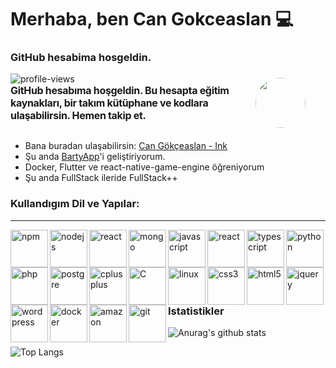 # Merhaba, ben Can Gokceaslan 💻
### GitHub hesabima hosgeldin.

![profile-views](https://komarev.com/ghpvc/?username=cangokceaslan&color=brightgreen)

<div style="display:flex; flex-direction:row;text-align-vertical:center;justify-content:center;align-items:center;margin-top:-30px">

<div style="flex:5;font-weight:bold;font-size:16px;letter-spacing:-0.32px;text-align-vertical:center !important;justify-content:center;align-items:center;">

GitHub hesabıma hoşgeldin. Bu hesapta eğitim kaynakları, bir takım kütüphane ve kodlara ulaşabilirsin. Hemen takip et.

</div>
<div style="flex:2;justify-content:center;align-items:center;text-align:center">

<img src="https://avatars.githubusercontent.com/u/48398625?v=4" style="width:80px;height:80px; border-radius:40px"/>

</div>
</div>

- Bana buradan ulaşabilirsin: [Can Gökçeaslan - Ink](https://ink.cangokceaslan.com)
- Şu anda <a target="__blank" href="https://www.linkedin.com/company/bartyappcorporate/">BartyApp</a>'i geliştiriyorum.
- Docker, Flutter ve react-native-game-engine öğreniyorum
- Şu anda FullStack ileride FullStack++

<h3>
Kullandıgım Dil ve Yapılar:
</h3>
<hr />

<img align="left" alt="npm" width="60px" src="https://icongr.am/devicon/npm-original-wordmark.svg?size=60&color=currentColor" target="_blank" />

<img align="left" alt="nodejs" width="60px" src="https://icongr.am/devicon/nodejs-original.svg?size=60&color=currentColor" target="_blank" />

<img align="left" alt="react" width="60px" src="https://icongr.am/devicon/express-original-wordmark.svg?size=60&color=currentColor" target="_blank" />

<img align="left" alt="mongo" width="60px" src="https://icongr.am/devicon/mongodb-original.svg?size=60&color=currentColor" target="_blank" />

<img align="left" alt="javascript" width="60px" src="https://icongr.am/devicon/javascript-original.svg?size=60&color=currentColor" target="_blank" />

<img align="left" alt="react" width="60px" src="https://icongr.am/devicon/react-original-wordmark.svg?size=60&color=currentColor" target="_blank" />

<img align="left" alt="typescript" width="60px" src="https://icongr.am/devicon/typescript-original.svg?size=60&color=currentColor" target="_blank" />

<img align="left" alt="python" width="60px" src="https://icongr.am/devicon/python-original.svg?size=60&color=currentColor" target="_blank" />

<img align="left" alt="php" width="60px" src="https://icongr.am/devicon/php-original.svg?size=60&color=currentColor" target="_blank" />

<img align="left" alt="postgre" width="60px" src="https://icongr.am/devicon/mysql-original.svg?size=60&color=currentColor" target="_blank" />

<img align="left" alt="cplusplus" width="60px" src="https://icongr.am/devicon/cplusplus-original.svg?size=60&color=currentColor" target="_blank" />

<img align="left" alt="C" width="60px" src="https://icongr.am/devicon/c-original.svg?size=60&color=currentColor" target="_blank" />

<img align="left" alt="linux" width="60px" src="https://icongr.am/devicon/linux-original.svg?size=60&color=currentColor" target="_blank" />

<img align="left" alt="css3" width="60px" src="https://icongr.am/devicon/css3-original.svg?size=128&color=currentColor" target="_blank" />

<img align="left" alt="html5" width="60px" src="https://icongr.am/devicon/html5-original.svg?size=128&color=currentColor" target="_blank" />

<img align="left" alt="jquery" width="60px" src="https://icongr.am/devicon/jquery-original.svg?size=128&color=currentColor" target="_blank" />

<img align="left" alt="wordpress" width="60px" src="https://icongr.am/devicon/wordpress-original.svg?size=128&color=currentColor" target="_blank" />

<img align="left" alt="docker" width="60px" src="https://icongr.am/devicon/android-original.svg?size=128&color=currentColor" target="_blank" />
  
<img align="left" alt="amazon" width="60px" src="https://icongr.am/devicon/amazonwebservices-original-wordmark.svg?size=60&color=currentColor" target="_blank" />

<img align="left" alt="git" width="60px" src="https://icongr.am/devicon/git-original.svg?size=60&color=currentColor" target="_blank" />  

<br />
<br />
<br />
<hr />
<h3>
Istatistikler
</h3>

![Anurag's github stats](https://github-readme-stats.vercel.app/api?username=cangokceaslan&count_private=true&show_icons=true&theme=dark)

![Top Langs](https://github-readme-stats.vercel.app/api/top-langs/?username=cangokceaslan&theme=dark&layout=compact&hide=glsl&langs_count=10)
